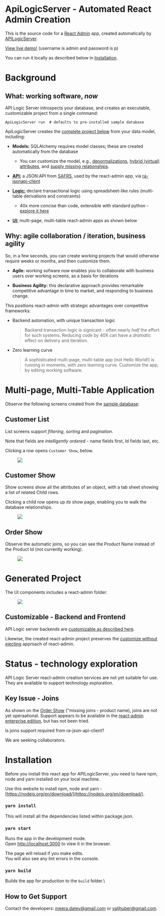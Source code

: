 # ApiLogicServer - Automated React Admin Creation

This is the source code for a [React Admin](https://marmelab.com/react-admin/) app, created automatically by [APILogicServer](https://github.com/valhuber/ApiLogicServer). 

[View live demo!](https://apilogicserver.askteam.how/) 
(username is admin and password is p)

You can run it locally as described below in [Installation](#Installation).

# Background

## What: working software, *now*

API Logic Server introspects your database, and creates an executable, customizable project from a single command:

```
ApiLogicServer run  # defaults to pre-installed sample database
```

ApiLogicServer creates the [complete project below]((#generated-project)) from your data model, including:
* **Models:** SQLAlchemy requires model classes; these are created automatically from the database
  * You can customize the model, e.g., [denormalizations](https://github.com/valhuber/LogicBank/wiki/Denormalization), [hybrid (virtual) attributes](https://github.com/valhuber/LogicBank/wiki/Denormalization), and [supply missing relationships](https://github.com/valhuber/LogicBank/wiki/Managing-Rules#relationships-db-or-virtual).
  
* [**API:**](https://github.com/valhuber/ApiLogicServer#api-safrs-jsonapi-and-swagger) a JSON:API from [SAFRS](https://github.com/thomaxxl/safrs#readme), used by the react-admin app, via [ra-jsonapi-client](https://github.com/henvo/ra-jsonapi-client)
* [**Logic:**](https://github.com/valhuber/ApiLogicServer#logic) declare transactional logic using spreadsheet-like rules (multi-table derivations and constraints)
  * 40x more concise than code, extensible with standard python - [explore it here](https://github.com/valhuber/ApiLogicServer/wiki/Tutorial#2-explore-transaction-logic)
* [**UI:**](#multi-page-multi-table-application) multi-page, multi-table react-admin apps as shown below

## Why: agile collaboration / iteration, business agility

So, in a few seconds, you can create working projects that would otherwise require weeks or months, and then customize them.

* **Agile:** working sofware *now* enables you to collaborate with business users over working screens, as a basis for iterations

* **Business Agility:** this declarative approach provides remarkable competitive advantage in time to market, and responding to business change.

This positions react-admin with strategic advantages over competitive frameworks:

* Backend automation, with unique transaction logic

  > Backend transaction logic is signicant - often nearly _half_ the effort for such systems.  Reducing code by 40X can have a _dramatic_ effect on delivery and iteration.

* Zero learning curve

  > A sophisticated multi-page, multi-table app (not Hello World!) is running in moments, with zero learning curve.  Customize the app, by editing working software.


# Multi-page, Multi-Table Application

Observe the following screens created from the [sample database](https://github.com/valhuber/ApiLogicServer/wiki/Sample-Database):

## Customer List

List screens support _filtering_, _sorting_ and _pagination_.  

Note that fields are _intelligently ordered_ - name fields first, Id fields last, etc.

Clicking a row opens ```Customer Show```, below.
<figure><img src="https://github.com/valhuber/apilogicserver-react-admin-genned/raw/main/screen-shots/CustomerList.png"></figure>

## Customer Show

Show screens show all the attributes of an object, with a tab sheet showing a list of related Child rows.  

Clicking a child row opens up _its_ show page, enabling you to walk the database relationships.

<figure><img src="https://github.com/valhuber/apilogicserver-react-admin-genned/raw/main/screen-shots/CustomerShow.png"></figure>

## Order Show

Observe the automatic joins, so you can see the Product Name instead of the Product Id (not currently working).

<figure><img src="https://github.com/valhuber/apilogicserver-react-admin-genned/raw/main/screen-shots/OrderShow.png"></figure>

# Generated Project

The UI components includes a react-admin folder:

<figure><img src="https://github.com/valhuber/apilogicserver-react-admin-genned/raw/main/screen-shots/created-project.png"></figure>

## Customizable - Backend and Frontend

API Logic server backends are [customizable as described here](https://github.com/valhuber/ApiLogicServer#customize-the-created-project).

Likewise, the created react-admin project preserves the [customize without ejecting](https://marmelab.com/blog/2021/07/22/cra-webpack-no-eject.html) approach of react-admin.

# Status - technology exploration

API Logic Server react-admin creation services are not yet suitable for use.  They are available to support technology exploration.

## Key Issue - Joins

As shown on the [Order Show](#order-show) ("missing joins - product name), joins are not yet operaational.  Support appears to be available in 
the [react-admin enterprise edition](https://marmelab.com/ra-enterprise/modules/ra-relationships), but has not been tried.

Is joins support required from ra-json-api-client?

We are seeking collaborators.


# Installation

Before you install this react app for APILogicServer, you need to have npm, node and yarn installed on your local machine. 

Use this website to install npm, node and yarn - [https://nodejs.org/en/download/](https://nodejs.org/en/download/).

### `yarn install`
This will install all the dependencies listed within package.json.

### `yarn start`
Runs the app in the development mode.\
Open [http://localhost:3000](http://localhost:3000) to view it in the browser.

The page will reload if you make edits.\
You will also see any lint errors in the console.

### `yarn build`

Builds the app for production to the `build` folder.\

## How to Get Support

Contact the developers: meera.datey@gmail.com or valjhuber@gmail.com.

